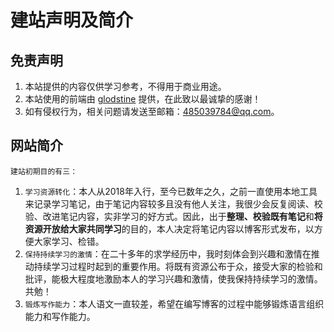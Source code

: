 # 建站声明及简介
## 免责声明
1. 本站提供的内容仅供学习参考，不得用于商业用途。
2. 本站使用的前端由 [glodstine](https://github.com/goldstine/goldstine.github.io) 提供，在此致以最诚挚的感谢！
3. 如有侵权行为，相关问题请发送至邮箱：[485039784@qq.com](mailto:485039784@qq.com)。
## 网站简介
    建站初期目的有三：
1. `学习资源转化`：本人从2018年入行，至今已数年之久，之前一直使用本地工具来记录学习笔记，由于笔记内容较多且没有他人关注，我很少会反复阅读、校验、改进笔记内容，实非学习的好方式。因此，出于**整理、校验既有笔记**和**将资源开放给大家共同学习**的目的，本人决定将笔记内容以博客形式发布，以方便大家学习、检错。
2. `保持持续学习的激情`：在二十多年的求学经历中，我时刻体会到兴趣和激情在推动持续学习过程时起到的重要作用。将既有资源公布于众，接受大家的检验和批评，能极大程度地激励本人的学习兴趣和激情，使我保持持续学习的激情。共勉！
3. `锻炼写作能力`：本人语文一直较差，希望在编写博客的过程中能够锻炼语言组织能力和写作能力。
